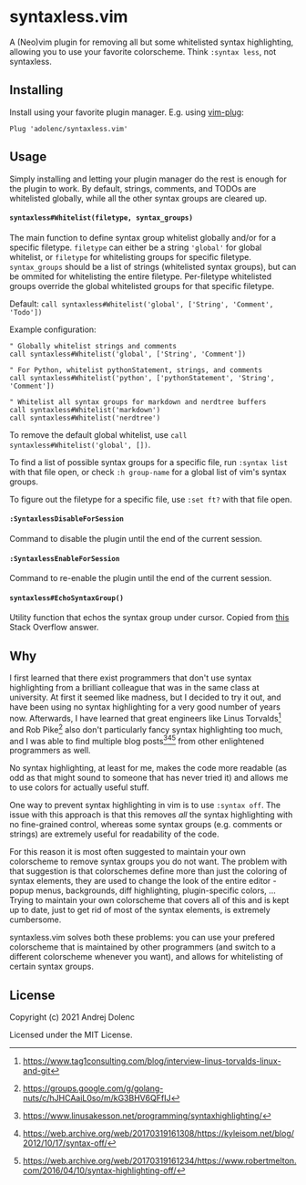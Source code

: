 # syntaxless.vim

A (Neo)vim plugin for removing all but some whitelisted syntax highlighting,
allowing you to use your favorite colorscheme. Think `:syntax less`, not
syntaxless.

## Installing

Install using your favorite plugin manager. E.g. using
[vim-plug](https://github.com/junegunn/vim-plug):

```vim
Plug 'adolenc/syntaxless.vim'
```

## Usage

Simply installing and letting your plugin manager do the rest is enough for the
plugin to work. By default, strings, comments, and TODOs are whitelisted
globally, while all the other syntax groups are cleared up.

#### `syntaxless#Whitelist(filetype, syntax_groups)`

The main function to define syntax group whitelist globally and/or for a
specific filetype. `filetype` can either be a string `'global'` for global
whitelist, or `filetype` for whitelisting groups for specific filetype.
`syntax_groups` should be a list of strings (whitelisted syntax groups), but
can be ommited for whitelisting the entire filetype. Per-filetype whitelisted
groups override the global whitelisted groups for that specific filetype.

Default: `call syntaxless#Whitelist('global', ['String', 'Comment', 'Todo'])`

Example configuration:
```vim
" Globally whitelist strings and comments
call syntaxless#Whitelist('global', ['String', 'Comment'])

" For Python, whitelist pythonStatement, strings, and comments
call syntaxless#Whitelist('python', ['pythonStatement', 'String', 'Comment'])

" Whitelist all syntax groups for markdown and nerdtree buffers
call syntaxless#Whitelist('markdown')
call syntaxless#Whitelist('nerdtree')
```

To remove the default global whitelist, use `call
syntaxless#Whitelist('global', [])`.

To find a list of possible syntax groups for a specific file, run `:syntax
list` with that file open, or check `:h group-name` for a global list of vim's
syntax groups.

To figure out the filetype for a specific file, use `:set ft?` with that file
open.

#### `:SyntaxlessDisableForSession`

Command to disable the plugin until the end of the current session.

#### `:SyntaxlessEnableForSession`

Command to re-enable the plugin until the end of the current session.

#### `syntaxless#EchoSyntaxGroup()`

Utility function that echos the syntax group under cursor. Copied from
[this](https://stackoverflow.com/a/37040415) Stack Overflow answer.

## Why 

I first learned that there exist programmers that don't use syntax highlighting 
from a brilliant colleague that was in the same class at university. At first
it seemed like madness, but I decided to try it out, and have been using no
syntax highlighting for a very good number of years now. Afterwards, I have
learned that great engineers like Linus Torvalds[^1] and Rob Pike[^2] also
don't particularly fancy syntax highlighting too much, and I was able to find
multiple blog posts[^3][^4][^5] from other enlightened programmers as well.

No syntax highlighting, at least for me, makes the code more readable (as odd as
that might sound to someone that has never tried it) and allows me to use
colors for actually useful stuff.

One way to prevent syntax highlighting in vim is to use `:syntax off`. The
issue with this approach is that this removes _all_ the syntax highlighting
with no fine-grained control, whereas some syntax groups (e.g. comments or
strings) are extremely useful for readability of the code.

For this reason it is most often suggested to maintain your own colorscheme to
remove syntax groups you do not want. The problem with that suggestion is that
colorschemes define more than just the coloring of syntax elements, they are
used to change the look of the entire editor - popup menus, backgrounds, diff
highlighting, plugin-specific colors, ... Trying to maintain your own
colorscheme that covers all of this and is kept up to date, just to get rid of
most of the syntax elements, is extremely cumbersome.

syntaxless.vim solves both these problems: you can use your prefered
colorscheme that is maintained by other programmers (and switch to a different
colorscheme whenever you want), and allows for whitelisting of certain syntax
groups.

[^1]: https://www.tag1consulting.com/blog/interview-linus-torvalds-linux-and-git
[^2]: https://groups.google.com/g/golang-nuts/c/hJHCAaiL0so/m/kG3BHV6QFfIJ
[^3]: https://www.linusakesson.net/programming/syntaxhighlighting/
[^4]: https://web.archive.org/web/20170319161308/https://kyleisom.net/blog/2012/10/17/syntax-off/
[^5]: https://web.archive.org/web/20170319161234/https://www.robertmelton.com/2016/04/10/syntax-highlighting-off/

## License

Copyright (c) 2021 Andrej Dolenc

Licensed under the MIT License.

